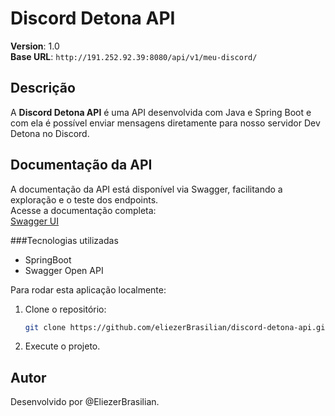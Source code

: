 # Discord Detona API

**Version**: 1.0  
**Base URL**: `http://191.252.92.39:8080/api/v1/meu-discord/`

## Descrição

A **Discord Detona API** é uma API desenvolvida com Java e Spring Boot e com ela é possível enviar mensagens diretamente para nosso servidor Dev Detona no Discord. 

## Documentação da API

A documentação da API está disponível via Swagger, facilitando a exploração e o teste dos endpoints.  
Acesse a documentação completa:  
[Swagger UI](http://191.252.92.39:8080/api/v1/meu-discord/swagger-ui/index.html)

###Tecnologias utilizadas
- SpringBoot
- Swagger Open API

Para rodar esta aplicação localmente:

1. Clone o repositório:

   ```bash
   git clone https://github.com/eliezerBrasilian/discord-detona-api.git
    ```

2. Execute o projeto. 

## Autor
Desenvolvido por @EliezerBrasilian.
